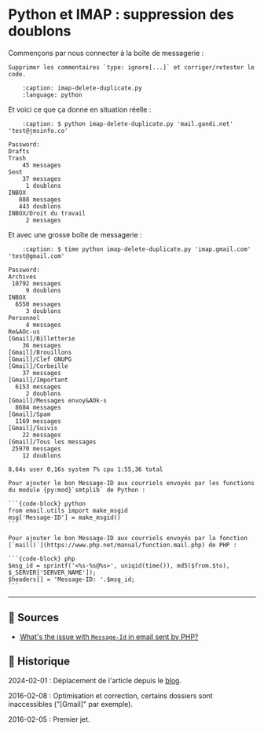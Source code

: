 # Python et IMAP : suppression des doublons

Commençons par nous connecter à la boîte de messagerie :

```{todo}
Supprimer les commentaires `type: ignore[...]` et corriger/retester le code.
```

```{literalinclude} snippets/python-imaplib-suppression-des-doublons.py
    :caption: imap-delete-duplicate.py
    :language: python
```

Et voici ce que ça donne en situation réelle :

```{code-block} text
    :caption: $ python imap-delete-duplicate.py 'mail.gandi.net' 'test@jmsinfo.co'

Password:
Drafts
Trash
    45 messages
Sent
    37 messages
     1 doublons
INBOX
   888 messages
   443 doublons
INBOX/Droit du travail
     2 messages
```

Et avec une grosse boîte de messagerie :

```{code-block} text
    :caption: $ time python imap-delete-duplicate.py 'imap.gmail.com' 'test@gmail.com'

Password:
Archives
 10792 messages
     9 doublons
INBOX
  6550 messages
     3 doublons
Personnel
     4 messages
Re&AOc-us
[Gmail]/Billetterie
    36 messages
[Gmail]/Brouillons
[Gmail]/Clef GNUPG
[Gmail]/Corbeille
    37 messages
[Gmail]/Important
  6153 messages
     2 doublons
[Gmail]/Messages envoy&AOk-s
  8684 messages
[Gmail]/Spam
  1169 messages
[Gmail]/Suivis
    22 messages
[Gmail]/Tous les messages
 25970 messages
    12 doublons

8,64s user 0,16s system 7% cpu 1:55,36 total
```

````{note}
Pour ajouter le bon Message-ID aux courriels envoyés par les functions du module {py:mod}`smtplib` de Python :

```{code-block} python
from email.utils import make_msgid
msg['Message-ID'] = make_msgid()
```
````

````{note}
Pour ajouter le bon Message-ID aux courriels envoyés par la fonction [`mail()`](https://www.php.net/manual/function.mail.php) de PHP :

```{code-block} php
$msg_id = sprintf('<%s-%s@%s>', uniqid(time()), md5($from.$to), $_SERVER['SERVER_NAME']);
$headers[] = 'Message-ID: '.$msg_id;
```
````

---

## 🎣 Sources

- [What's the issue with `Message-Id` in email sent by PHP?](https://stackoverflow.com/q/14483861/1117028)

## 📜 Historique

2024-02-01
: Déplacement de l'article depuis le [blog](https://www.tiger-222.fr/?d=2016/02/05/18/00/41-python-imaplib-suppression-des-doublons).

2016-02-08
: Optimisation et correction, certains dossiers sont inaccessibles ("[Gmail]" par exemple).

2016-02-05
: Premier jet.
